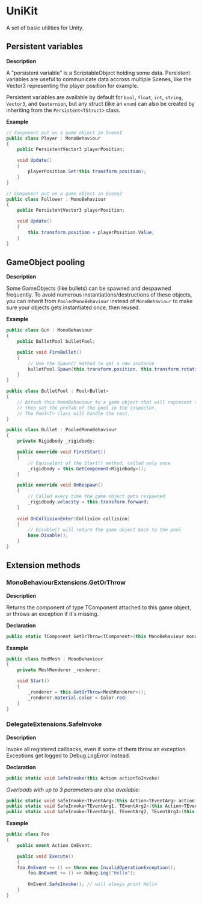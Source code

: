 
# UniKit
A set of basic utilities for Unity.

## Persistent variables

**Description**

A "persistent variable" is a ScriptableObject holding some data. Persistent variables are useful to communicate data accross multiple Scenes, like the Vector3 representing the player position for example.

Persistent variables are available by default for `bool`, `float`, `int`, `string`, `Vector3`, and `Quaternion`, but any struct (like an `enum`) can also be created by inheriting from the `Persistent<TStruct>` class.

**Example**
```csharp
// Component put on a game object in Scene1
public class Player : MonoBehaviour
{
	public PersistentVector3 playerPosition;

	void Update()
	{
		playerPosition.Set(this.transform.position);
	}
}

// Component put on a game object in Scene2
public class Follower : MonoBehaviour
{
	public PersistentVector3 playerPosition;

	void Update()
	{
		this.transform.position = playerPosition.Value;
	}
}
```

## GameObject pooling
**Description**

Some GameObjects (like bullets) can be spawned and despawned frequently. To avoid numerous instantiations/destructions of these objects, you can inherit from `PooledMonoBehaviour` instead of `MonoBehaviour` to make sure your objects gets instantiated once, then reused.

**Example**
```csharp
public class Gun : MonoBehaviour
{
	public BulletPool bulletPool;

	public void FireBullet()
	{
		// Use the Spawn() method to get a new instance
		bulletPool.Spawn(this.transform.position, this.transform.rotation);
	}
}

public class BulletPool : Pool<Bullet>
{
	// Attach this MonoBehaviour to a game object that will represent the pool of bullets,
	// then set the prefab of the pool in the inspector.
	// The Pool<T> class will handle the rest.
}

public class Bullet : PooledMonoBehaviour
{
	private Rigidbody _rigidbody;

	public override void FirstStart()
	{
		// Equivalent of the Start() method, called only once
		_rigidbody = this.GetComponent<Rigidbody>();
	}

	public override void OnRespawn()
	{
		// Called every time the game object gets respawned
		_rigidbody.velocity = this.transform.forward;
	}
	
	void OnCollisionEnter(Collision collision)
	{
		// Disable() will return the game object back to the pool
		base.Disable();	
	}
}
```

## Extension methods
### MonoBehaviourExtensions.GetOrThrow

**Description**

Returns the component of type TComponent attached to this game object, or throws an exception if it's missing.


**Declaration**

```csharp
public static TComponent GetOrThrow<TComponent>(this MonoBehaviour monoBehaviour)
```


**Example**
```csharp
public class RedMesh : MonoBehaviour
{	
	private MeshRenderer _renderer;

	void Start()
	{		
		_renderer = this.GetOrThrow<MeshRenderer>();
		_renderer.material.color = Color.red;
	}
}
```
### DelegateExtensions.SafeInvoke

**Description**

Invoke all registered callbacks, even if some of them throw an exception. Exceptions get logged to Debug.LogError instead.


**Declaration**
```csharp
public static void SafeInvoke(this Action actionToInvoke)
```
*Overloads with up to 3 parameters are also available:*
```csharp
public static void SafeInvoke<TEventArg>(this Action<TEventArg> actionToInvoke, TEventArg arg);
public static void SafeInvoke<TEventArg1, TEventArg2>(this Action<TEventArg1, TEventArg2> actionToInvoke, TEventArg1 arg1, TEventArg2 arg2);
public static void SafeInvoke<TEventArg1, TEventArg2, TEventArg3>(this Action<TEventArg1, TEventArg2, TEventArg3> actionToInvoke, TEventArg1 arg1, TEventArg2 arg2, TEventArg3 arg3);
```


**Example**
```csharp
public class Foo
{
    public event Action OnEvent;

    public void Execute()
    {
	foo.OnEvent += () => throw new InvalidOperationException();
        foo.OnEvent += () => Debug.Log("Hello");
        
        OnEvent.SafeInvoke(); // will always print Hello
    }
}

```
